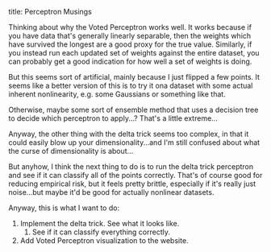 title: Perceptron Musings

Thinking about why the Voted Perceptron works well. It works because if you have data that's generally linearly separable, then the weights which have survived the longest are a good proxy for the true value. Similarly, if you instead run each updated set of weights against the entire dataset, you can probably get a good indication for how well a set of weights is doing.

But this seems sort of artificial, mainly because I just flipped a few points. It seems like a better version of this is to try it ona dataset with some actual inherent nonlinearity, e.g. some Gaussians or something like that.

Otherwise, maybe some sort of ensemble method that uses a decision tree to decide which perceptron to apply...? That's a little extreme...

Anyway, the other thing with the delta trick seems too complex, in that it could easily blow up your dimensionality...and I'm still confused about what the curse of dimensionality is about...

But anyhow, I think the next thing to do is to run the delta trick perceptron and see if it can classify all of the points correctly. That's of course good for reducing empirical risk, but it feels pretty brittle, especially if it's really just noise...but maybe it'd be good for actually nonlinear datasets.

Anyway, this is what I want to do:

1. Implement the delta trick. See what it looks like.
   1. See if it can classify everything correctly.
2. Add Voted Perceptron visualization to the website.